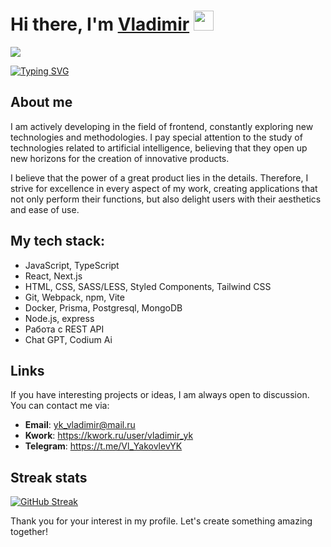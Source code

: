 <h1>Hi there, I'm <a href="" target="_blank">Vladimir</a> 
<img src="https://github.com/blackcater/blackcater/raw/main/images/Hi.gif" height="32"/></h1>

![](https://komarev.com/ghpvc/?username=JSeniorSan)

[![Typing SVG](https://readme-typing-svg.herokuapp.com?color=%2336BCF7&lines=Welcome+to+my+profile)](https://git.io/typing-svg)

## About me
I am actively developing in the field of frontend, constantly exploring new technologies and methodologies. I pay special attention to the study of technologies related to artificial intelligence, believing that they open up new horizons for the creation of innovative products.

I believe that the power of a great product lies in the details. Therefore, I strive for excellence in every aspect of my work, creating applications that not only perform their functions, but also delight users with their aesthetics and ease of use.

## My tech stack:

- JavaScript, TypeScript 
- React, Next.js
- HTML, CSS, SASS/LESS, Styled Components, Tailwind CSS
- Git, Webpack, npm, Vite
- Docker, Prisma, Postgresql, MongoDB
- Node.js, express
- Работа с REST API
- Chat GPT, Codium Ai
 

## Links
If you have interesting projects or ideas, I am always open to discussion. You can contact me via:
- **Email**: yk_vladimir@mail.ru
- **Kwork**: https://kwork.ru/user/vladimir_yk
- **Telegram**: https://t.me/Vl_YakovlevYK
## Streak stats
[![GitHub Streak](https://github-readme-streak-stats.herokuapp.com/?user=JSeniorSan)](https://git.io/streak-stats)

Thank you for your interest in my profile. Let's create something amazing together! 
 





